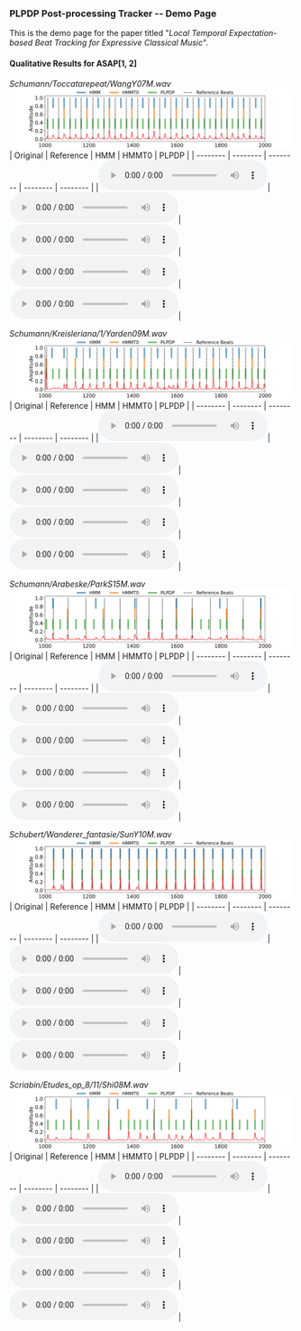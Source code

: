 ### PLPDP Post-processing Tracker -- Demo Page

This is the demo page for the paper titled
"*Local Temporal Expectation-based Beat Tracking for Expressive Classical Music*".


#### Qualitative Results for ASAP[1, 2]

*Schumann/Toccatarepeat/WangY07M.wav*
![](/demo_songs/ASAP/plot_ASAP_s10_e20_WangY07M.png)
| Original | Reference | HMM | HMMT0 | PLPDP | 
| -------- | -------- | -------- | -------- | -------- |
|<audio src="demo_songs/ASAP/s10_e20_WangY07M.wav" controls="" preload=""></audio>|<audio src="demo_songs/ASAP/click_ref_s10_e20_WangY07M" controls="" preload=""></audio>|<audio src="demo_songs/ASAP/click_HMM_s10_e20_WangY07M.wav" controls="" preload=""></audio>|<audio src="demo_songs/ASAP/click_HMMT0_s10_e20_WangY07M.wav" controls="" preload=""></audio>|<audio src="demo_songs/ASAP/click_PLPDP_s10_e20_WangY07M.wav" controls="" preload=""></audio>|

*Schumann/Kreisleriana/1/Yarden09M.wav*
![](/demo_songs/ASAP/plot_ASAP_s10_e20_Yarden09M.png)
| Original | Reference | HMM | HMMT0 | PLPDP | 
| -------- | -------- | -------- | -------- | -------- |
|<audio src="demo_songs/ASAP/s10_e20_Yarden09M.wav" controls="" preload=""></audio>|<audio src="demo_songs/ASAP/click_ref_s10_e20_Yarden09M.wav" controls="" preload=""></audio>|<audio src="demo_songs/ASAP/click_HMM_s10_e20_Yarden09M.wav" controls="" preload=""></audio>|<audio src="demo_songs/ASAP/click_HMMT0_s10_e20_Yarden09M.wav" controls="" preload=""></audio>|<audio src="demo_songs/ASAP/click_PLPDP_s10_e20_Yarden09M.wav" controls="" preload=""></audio>|

*Schumann/Arabeske/ParkS15M.wav*
![](/demo_songs/ASAP/plot_ASAP_s10_e20_ParkS15M.png)
| Original | Reference | HMM | HMMT0 | PLPDP | 
| -------- | -------- | -------- | -------- | -------- |
|<audio src="demo_songs/ASAP/s10_e20_ParkS15M.wav" controls="" preload=""></audio>|<audio src="demo_songs/ASAP/click_ref_s10_e20_ParkS15M.wav" controls="" preload=""></audio>|<audio src="demo_songs/ASAP/click_HMM_s10_e20_ParkS15M.wav" controls="" preload=""></audio>|<audio src="demo_songs/ASAP/click_HMMT0_s10_e20_ParkS15M.wav" controls="" preload=""></audio>|<audio src="demo_songs/ASAP/click_PLPDP_s10_e20_ParkS15M.wav" controls="" preload=""></audio>|

*Schubert/Wanderer_fantasie/SunY10M.wav*
![](/demo_songs/ASAP/plot_ASAP_s10_e20_SunY10M.png)
| Original | Reference | HMM | HMMT0 | PLPDP | 
| -------- | -------- | -------- | -------- | -------- |
|<audio src="demo_songs/ASAP/s10_e20_SunY10M.wav" controls="" preload=""></audio>|<audio src="demo_songs/ASAP/click_ref_s10_e20_SunY10M.wav" controls="" preload=""></audio>|<audio src="demo_songs/ASAP/click_HMM_s10_e20_SunY10M.wav" controls="" preload=""></audio>|<audio src="demo_songs/ASAP/click_HMMT0_s10_e20_SunY10M.wav" controls="" preload=""></audio>|<audio src="demo_songs/ASAP/click_PLPDP_s10_e20_SunY10M.wav" controls="" preload=""></audio>|

*Scriabin/Etudes_op_8/11/Shi08M.wav*
![](/demo_songs/ASAP/plot_ASAP_s10_e20_Shi08M.png)
| Original | Reference | HMM | HMMT0 | PLPDP | 
| -------- | -------- | -------- | -------- | -------- |
|<audio src="demo_songs/ASAP/s10_e20_Shi08M.wav" controls="" preload=""></audio>|<audio src="demo_songs/ASAP/click_ref_s10_e20_Shi08M.wav" controls="" preload=""></audio>|<audio src="demo_songs/ASAP/click_HMM_s10_e20_Shi08M.wav" controls="" preload=""></audio>|<audio src="demo_songs/ASAP/click_HMMT0_s10_e20_Shi08M.wav" controls="" preload=""></audio>|<audio src="demo_songs/ASAP/click_PLPDP_s10_e20_Shi08M.wav" controls="" preload=""></audio>|
